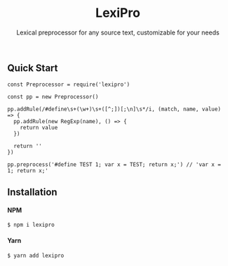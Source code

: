 <h1 align="center">LexiPro</h1>
<p align="center">Lexical preprocessor for any source text, customizable for your needs</p>
<br>

## Quick Start

```node
const Preprocessor = require('lexipro')

const pp = new Preprocessor()

pp.addRule(/#define\s+(\w+)\s+([^;])[;\n]\s*/i, (match, name, value) => {
  pp.addRule(new RegExp(name), () => {
    return value
  })

  return ''
})

pp.preprocess('#define TEST 1; var x = TEST; return x;') // 'var x = 1; return x;'
```

## Installation

#### NPM
```
$ npm i lexipro
```

#### Yarn
```
$ yarn add lexipro
```
